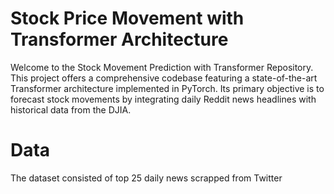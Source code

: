 # Stock Price Movement with Transformer Architecture
Welcome to the Stock Movement Prediction with Transformer Repository. This project offers a comprehensive codebase featuring a state-of-the-art Transformer architecture implemented in PyTorch. Its primary objective is to forecast stock movements by integrating daily Reddit news headlines with historical data from the DJIA.

# Data
The dataset consisted of top 25 daily news scrapped from Twitter

